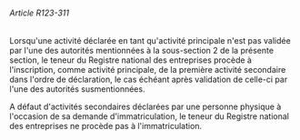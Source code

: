###### Article R123-311

Lorsqu'une activité déclarée en tant qu'activité principale n'est pas validée par l'une des autorités mentionnées à la sous-section 2 de la présente section, le teneur du Registre national des entreprises procède à l'inscription, comme activité principale, de la première activité secondaire dans l'ordre de déclaration, le cas échéant après validation de celle-ci par l'une des autorités susmentionnées.

A défaut d'activités secondaires déclarées par une personne physique à l'occasion de sa demande d'immatriculation, le teneur du Registre national des entreprises ne procède pas à l'immatriculation.

